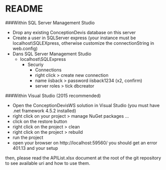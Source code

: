 # README #

###Within SQL Server Management Studio
* Drop any existing ConceptionDevis database on this server
* Create a user in SQLServer express (your instance must be localhost\SQLEXpress, otherwise customize the connectionString in web.config)
* Dans SQL Server Management Studio 
    * localhost\SQLExpress 
        * Securiy 
            * Connections 
            * right click > create new connection
            * name iisback > password iisback1234 (x2, confirm)
            * server roles > tick dbcreator

###Within Visual Studio (2015 recommended)
* Open the ConceptionDevisWS solution in Visual Studio (you must have .net framework 4.5.2 installed)
* right click on your project > manage NuGet packages ...
* click on the restore button
* right click on the project > clean
* right click on the project > rebuild
* run the project
* open your browser on http://localhost:59560/
you should get an error 401.13 and your setup

then, please read the APIList.xlsx document at the root of the git repository to see available uri and how to use them.